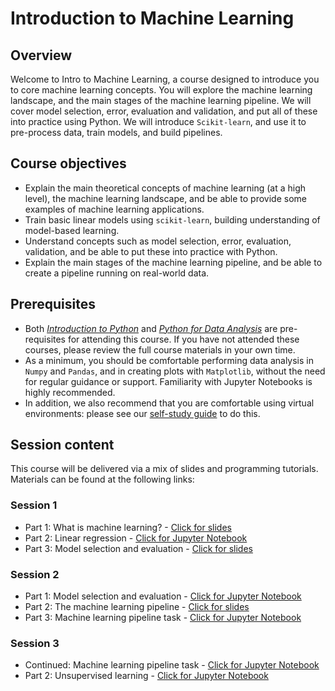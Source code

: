 # Introduction to Machine Learning

## Overview

Welcome to Intro to Machine Learning, a course designed to introduce you to core machine learning concepts. You will explore the machine learning landscape, and the main stages of the machine learning pipeline. We will cover model selection, error, evaluation and validation, and put all of these into practice using Python. We will introduce `Scikit-learn`, and use it to pre-process data, train models, and build pipelines.

## Course objectives

* Explain the main theoretical concepts of machine learning (at a high level), the machine learning landscape, and be able to provide some examples of machine learning applications.
* Train basic linear models using `scikit-learn`, building understanding of model-based learning.
* Understand concepts such as model selection, error, evaluation, validation, and be able to put these into practice with Python.
* Explain the main stages of the machine learning pipeline, and be able to create a pipeline running on real-world data.

## Prerequisites

* Both [*Introduction to Python*](introduction_to_python.md) and [*Python for Data Analysis*](python_for_data_analysis.md) are pre-requisites for attending this course. If you have not attended these courses, please review the full course materials in your own time.
* As a minimum, you should be comfortable performing data analysis in `Numpy` and `Pandas`, and in creating plots with `Matplotlib`, without the need for regular guidance or support. Familiarity with Jupyter Notebooks is highly recommended.
* In addition, we also recommend that you are comfortable using virtual environments: please see our [self-study guide](../../short_courses/python_environments.ipynb) to do this.

## Session content

This course will be delivered via a mix of slides and programming tutorials. Materials can be found at the following links:

### Session 1

* Part 1: What is machine learning? - [Click for slides](../../_static/intro_to_ml_slides/intro_to_ml_part_1.pdf)
* Part 2: Linear regression - [Click for Jupyter Notebook](../introduction_to_machine_learning/1_linear_regression.ipynb)
* Part 3: Model selection and evaluation - [Click for slides](../../_static/intro_to_ml_slides/intro_to_ml_part_2.pdf)

### Session 2

* Part 1: Model selection and evaluation - [Click for Jupyter Notebook](../introduction_to_machine_learning/2_model_selection.ipynb)
* Part 2: The machine learning pipeline - [Click for slides](../../_static/intro_to_ml_slides/intro_to_ml_part_3.pdf)
* Part 3: Machine learning pipeline task - [Click for Jupyter Notebook](../introduction_to_machine_learning/3_pipeline_task.ipynb)

### Session 3

* Continued: Machine learning pipeline task - [Click for Jupyter Notebook](../introduction_to_machine_learning/3_pipeline_task.ipynb)
* Part 2: Unsupervised learning - [Click for Jupyter Notebook](../introduction_to_machine_learning/4_unsupervised_learning.ipynb)
